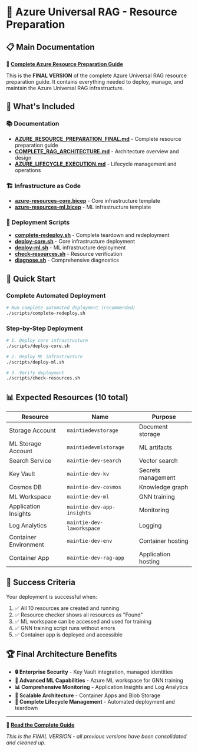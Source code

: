 # 🚀 Azure Universal RAG - Resource Preparation

## 📋 Main Documentation

**📖 [Complete Azure Resource Preparation Guide](docs/AZURE_RESOURCE_PREPARATION_FINAL.md)**

This is the **FINAL VERSION** of the complete Azure Universal RAG resource preparation guide. It contains everything needed to deploy, manage, and maintain the Azure Universal RAG infrastructure.

## 🎯 What's Included

### 📚 Documentation
- **[AZURE_RESOURCE_PREPARATION_FINAL.md](docs/AZURE_RESOURCE_PREPARATION_FINAL.md)** - Complete resource preparation guide
- **[COMPLETE_RAG_ARCHITECTURE.md](docs/COMPLETE_RAG_ARCHITECTURE.md)** - Architecture overview and design
- **[AZURE_LIFECYCLE_EXECUTION.md](docs/AZURE_LIFECYCLE_EXECUTION.md)** - Lifecycle management and operations

### 🏗️ Infrastructure as Code
- **[azure-resources-core.bicep](infrastructure/azure-resources-core.bicep)** - Core infrastructure template
- **[azure-resources-ml.bicep](infrastructure/azure-resources-ml.bicep)** - ML infrastructure template

### 🔧 Deployment Scripts
- **[complete-redeploy.sh](scripts/complete-redeploy.sh)** - Complete teardown and redeployment
- **[deploy-core.sh](scripts/deploy-core.sh)** - Core infrastructure deployment
- **[deploy-ml.sh](scripts/deploy-ml.sh)** - ML infrastructure deployment
- **[check-resources.sh](scripts/check-resources.sh)** - Resource verification
- **[diagnose.sh](scripts/diagnose.sh)** - Comprehensive diagnostics

## 🚀 Quick Start

### Complete Automated Deployment
```bash
# Run complete automated deployment (recommended)
./scripts/complete-redeploy.sh
```

### Step-by-Step Deployment
```bash
# 1. Deploy core infrastructure
./scripts/deploy-core.sh

# 2. Deploy ML infrastructure
./scripts/deploy-ml.sh

# 3. Verify deployment
./scripts/check-resources.sh
```

## 📊 Expected Resources (10 total)

| Resource | Name | Purpose |
|----------|------|---------|
| Storage Account | `maintiedevstorage` | Document storage |
| ML Storage Account | `maintiedevmlstorage` | ML artifacts |
| Search Service | `maintie-dev-search` | Vector search |
| Key Vault | `maintie-dev-kv` | Secrets management |
| Cosmos DB | `maintie-dev-cosmos` | Knowledge graph |
| ML Workspace | `maintie-dev-ml` | GNN training |
| Application Insights | `maintie-dev-app-insights` | Monitoring |
| Log Analytics | `maintie-dev-laworkspace` | Logging |
| Container Environment | `maintie-dev-env` | Container hosting |
| Container App | `maintie-dev-rag-app` | Application hosting |

## 🎯 Success Criteria

Your deployment is successful when:
1. ✅ All 10 resources are created and running
2. ✅ Resource checker shows all resources as "Found"
3. ✅ ML workspace can be accessed and used for training
4. ✅ GNN training script runs without errors
5. ✅ Container app is deployed and accessible

## 🏆 Final Architecture Benefits

- **🔒 Enterprise Security** - Key Vault integration, managed identities
- **🧠 Advanced ML Capabilities** - Azure ML workspace for GNN training
- **📊 Comprehensive Monitoring** - Application Insights and Log Analytics
- **🚀 Scalable Architecture** - Container Apps and Blob Storage
- **🔄 Complete Lifecycle Management** - Automated deployment and teardown

---

**📖 [Read the Complete Guide](docs/AZURE_RESOURCE_PREPARATION_FINAL.md)**

*This is the FINAL VERSION - all previous versions have been consolidated and cleaned up.*